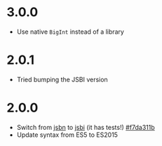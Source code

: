 # 3.0.0

- Use native `BigInt` instead of a library

# 2.0.1

- Tried bumping the JSBI version

# 2.0.0

- Switch from [jsbn](https://github.com/andyperlitch/jsbn) to [jsbi](https://github.com/GoogleChromeLabs/jsbi) (it has tests!) [#f7da311b](https://github.com/TehShrike/financial-arithmetic-functions/commit/f7da311bad7c3ae4c1236d956c7833a9507df511)
- Update syntax from ES5 to ES2015
